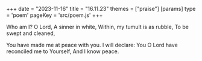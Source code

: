 +++
date = "2023-11-16"
title = "16.11.23"
themes = ["praise"]
[params]
  type = 'poem'
  pageKey = 'src/poem.js'
+++

Who am I? O Lord,
A sinner in white,
Within, my tumult is as rubble,
To be swept and cleaned,

You have made me at peace with you.
I will declare:
You O Lord have reconciled me to Yourself,
And I know peace.
